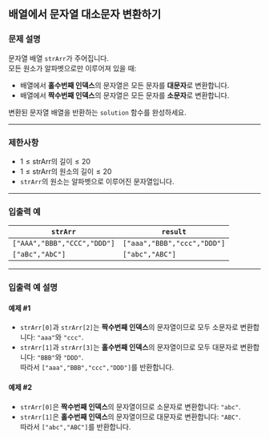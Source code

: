 ## 배열에서 문자열 대소문자 변환하기

### 문제 설명
문자열 배열 `strArr`가 주어집니다.  
모든 원소가 알파벳으로만 이루어져 있을 때:
- 배열에서 **홀수번째 인덱스**의 문자열은 모든 문자를 **대문자**로 변환합니다.
- 배열에서 **짝수번째 인덱스**의 문자열은 모든 문자를 **소문자**로 변환합니다.

변환된 문자열 배열을 반환하는 `solution` 함수를 완성하세요.

---

### 제한사항
- $1 \leq \text{strArr의 길이} \leq 20$
- $1 \leq \text{strArr의 원소의 길이} \leq 20$
- `strArr`의 원소는 알파벳으로 이루어진 문자열입니다.

---

### 입출력 예

| `strArr`                    | `result`                    |
|-----------------------------|-----------------------------|
| `["AAA","BBB","CCC","DDD"]` | `["aaa","BBB","ccc","DDD"]` |
| `["aBc","AbC"]`             | `["abc","ABC"]`             |

---

### 입출력 예 설명

#### 예제 #1
- `strArr[0]`과 `strArr[2]`는 **짝수번째 인덱스**의 문자열이므로 모두 소문자로 변환합니다: `"aaa"`와 `"ccc"`.
- `strArr[1]`과 `strArr[3]`는 **홀수번째 인덱스**의 문자열이므로 모두 대문자로 변환합니다: `"BBB"`와 `"DDD"`.  
  따라서 `["aaa","BBB","ccc","DDD"]`를 반환합니다.

#### 예제 #2
- `strArr[0]`은 **짝수번째 인덱스**의 문자열이므로 소문자로 변환합니다: `"abc"`.
- `strArr[1]`은 **홀수번째 인덱스**의 문자열이므로 대문자로 변환합니다: `"ABC"`.  
  따라서 `["abc","ABC"]`를 반환합니다.